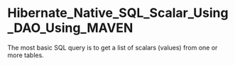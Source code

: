 # Hibernate_Native_SQL_Scalar_Using_DAO_Using_MAVEN
The most basic SQL query is to get a list of scalars (values) from one or more tables.
